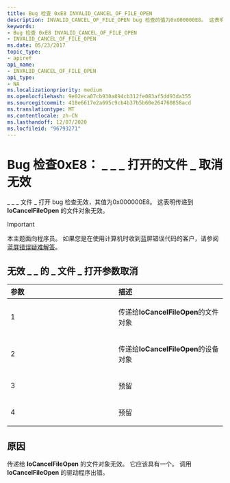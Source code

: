 ```yaml
---
title: Bug 检查 0xE8 INVALID_CANCEL_OF_FILE_OPEN
description: INVALID_CANCEL_OF_FILE_OPEN bug 检查的值为0x000000E8。 这表明传递到 IoCancelFileOpen 的文件对象无效。
keywords:
- Bug 检查 0xE8 INVALID_CANCEL_OF_FILE_OPEN
- INVALID_CANCEL_OF_FILE_OPEN
ms.date: 05/23/2017
topic_type:
- apiref
api_name:
- INVALID_CANCEL_OF_FILE_OPEN
api_type:
- NA
ms.localizationpriority: medium
ms.openlocfilehash: 9e02eca07cb930a894cb312fe083af5dd93da355
ms.sourcegitcommit: 418e6617e2a695c9cb4b37b5b60e264760858acd
ms.translationtype: MT
ms.contentlocale: zh-CN
ms.lasthandoff: 12/07/2020
ms.locfileid: "96793271"
---
```

# <a name="bug-check-0xe8-invalid_cancel_of_file_open"></a>Bug 检查0xE8： \_ \_ \_ 打开的文件 \_ 取消无效


\_ \_ \_ 文件 \_ 打开 bug 检查无效，其值为0x000000E8。 这表明传递到 **IoCancelFileOpen** 的文件对象无效。

> [!IMPORTANT]
> 本主题面向程序员。 如果您是在使用计算机时收到蓝屏错误代码的客户，请参阅[蓝屏错误疑难解答](https://www.windows.com/stopcode)。


## <a name="invalid_cancel_of_file_open-parameters"></a>无效 \_ \_ 的 \_ 文件 \_ 打开参数取消


<table>
<colgroup>
<col width="50%" />
<col width="50%" />
</colgroup>
<thead>
<tr class="header">
<th align="left">参数</th>
<th align="left">描述</th>
</tr>
</thead>
<tbody>
<tr class="odd">
<td align="left"><p>1</p></td>
<td align="left"><p>传递给<strong>IoCancelFileOpen</strong>的文件对象</p></td>
</tr>
<tr class="even">
<td align="left"><p>2</p></td>
<td align="left"><p>传递给<strong>IoCancelFileOpen</strong>的设备对象</p></td>
</tr>
<tr class="odd">
<td align="left"><p>3</p></td>
<td align="left"><p>预留</p></td>
</tr>
<tr class="even">
<td align="left"><p>4</p></td>
<td align="left"><p>预留</p></td>
</tr>
</tbody>
</table>

 

<a name="cause"></a>原因
-----

传递给 **IoCancelFileOpen** 的文件对象无效。 它应该具有一个。 调用 **IoCancelFileOpen** 的驱动程序出错。

 

 




